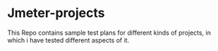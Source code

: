 # Jmeter-projects
This Repo contains sample test plans for different kinds of projects, in which i have tested different aspects of it. 
